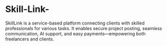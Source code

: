 # Skill-Link-
SkillLink is a service-based platform connecting clients with skilled professionals for various tasks. It enables secure project posting, seamless communication, AI support, and easy payments—empowering both freelancers and clients.
